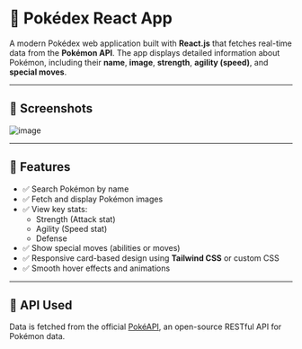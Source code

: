 # 🧠 Pokédex React App

A modern Pokédex web application built with **React.js** that fetches real-time data from the **Pokémon API**. The app displays detailed information about Pokémon, including their **name**, **image**, **strength**, **agility (speed)**, and **special moves**.

---

## 📸 Screenshots

![image](https://github.com/user-attachments/assets/fcd01f14-26c6-4bd3-8d6f-b495b8806462)

---

## 🚀 Features

- ✅ Search Pokémon by name
- ✅ Fetch and display Pokémon images
- ✅ View key stats:
  - Strength (Attack stat)
  - Agility (Speed stat)
  - Defense
- ✅ Show special moves (abilities or moves)
- ✅ Responsive card-based design using **Tailwind CSS** or custom CSS
- ✅ Smooth hover effects and animations

---

## 🔌 API Used

Data is fetched from the official [PokéAPI](https://pokeapi.co/), an open-source RESTful API for Pokémon data.
